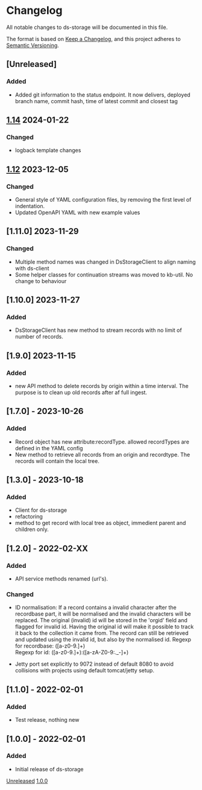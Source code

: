 # Changelog
All notable changes to ds-storage will be documented in this file.

The format is based on [Keep a Changelog](https://keepachangelog.com/en/1.0.0/),
and this project adheres to [Semantic Versioning](https://semver.org/spec/v2.0.0.html).

## [Unreleased]

### Added
- Added git information to the status endpoint. It now delivers, deployed branch name, commit hash, time of latest commit and closest tag




## [1.14](https://github.com/kb-dk/ds-storage/releases/tag/ds-storage-1.14) 2024-01-22

### Changed
- logback template changes


## [1.12](https://github.com/kb-dk/ds-storage/releases/tag/v1.12) 2023-12-05
### Changed 
- General style of YAML configuration files, by removing the first level of indentation.
- Updated OpenAPI YAML with new example values



## [1.11.0] 2023-11-29
### Changed
- Multiple method names was changed in DsStorageClient to align naming with ds-client
- Some helper classes for continuation streams was moved to kb-util. No change to behaviour

## [1.10.0] 2023-11-27
### Added
- DsStorageClient has new method to stream records with no limit of number of records. 

## [1.9.0] 2023-11-15
### Added
- new API method to delete records by origin within a time interval. The purpose is to clean up old records after af full ingest.


## [1.7.0] - 2023-10-26
### Added
- Record object has new attribute:recordType. allowed recordTypes  are defined in the YAML config
- New method to retrieve all records from an origin and recordtype. The records will contain the local tree.

## [1.3.0] - 2023-10-18
### Added
- Client for ds-storage
- refactoring
- method to get record with local tree as object, immedient parent and children only. 


## [1.2.0] - 2022-02-XX
### Added
- API service methods renamed (url's).

### Changed
- ID normalisation:
  If a record contains a invalid character after the recordbase part, it will be normalised and the invalid characters will be replaced.
  The original (invalid) id will be stored in the 'orgid' field and flagged for invalid id. Having the original id will make it possible
  to track it back to the collection it came from. The record can still be retrieved and updated using the invalid id, but also by the normalised id.
  Regexp for recordbase: ([a-z0-9.]+)       
  Regexp for id: ([a-z0-9.]+):([a-zA-Z0-9:._-]+)

- Jetty port set explicitly to 9072 instead of default 8080 to avoid collisions with projects using default tomcat/jetty setup.


## [1.1.0] - 2022-02-01
### Added
- Test release, nothing new


## [1.0.0] - 2022-02-01
### Added

- Initial release of ds-storage


[Unreleased](https://github.com/kb-dk/ds-storage/compare/v1.0.0...HEAD)
[1.0.0](https://github.com/kb-dk/ds-storage/releases/tag/v1.0.0)
